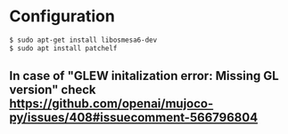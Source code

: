 # Configuration

```sh
$ sudo apt-get install libosmesa6-dev
$ sudo apt install patchelf
```

## In case of "GLEW initalization error: Missing GL version" check https://github.com/openai/mujoco-py/issues/408#issuecomment-566796804
